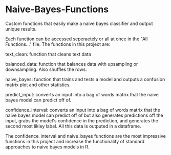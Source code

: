 # Naive-Bayes-Functions
Custom functions that easily make a naive bayes classifier and output unique results. 


Each function can be accessed seperaetely or all at once in the "All Functions..." file. The functions in this project are: 

text_clean: function that cleans text data

balanced_data: function that balances data with upsampling or downsampling. Also shuffles the rows. 

naive_bayes: function that trains and tests a model and outputs a confusion matrix plot and other statistics.

predict_input: converts an input into a bag of words matrix that the naive bayes model can predict off of.

confidence_interval: converts an input into a bag of words matrix that the naive bayes model can predict off of but also generates predictions off the input, grabs the model's confidence in the prediction, and generates the second most likley label. All this data is outputed in a dataframe. 

The confidence_interval and naive_bayes functions are the most impressive functions in this project and increase the functionality of standard approaches to naive bayes models in R. 
